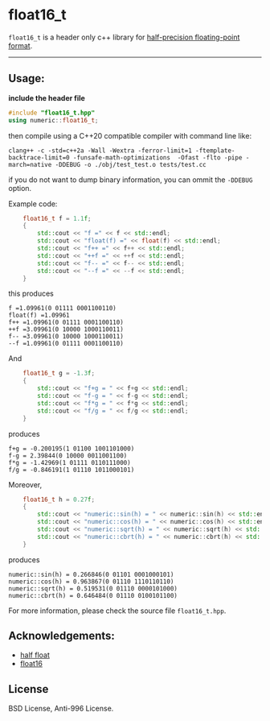 # float16_t

`float16_t` is a header only c++ library for [half-precision floating-point format](https://en.wikipedia.org/wiki/Half-precision_floating-point_format).


----

## Usage:

**include the header file**

```cpp
#include "float16_t.hpp"
using numeric::float16_t;
```

then compile using a C++20 compatible compiler with command line like:
```
clang++ -c -std=c++2a -Wall -Wextra -ferror-limit=1 -ftemplate-backtrace-limit=0 -funsafe-math-optimizations  -Ofast -flto -pipe -march=native -DDEBUG -o ./obj/test_test.o tests/test.cc
```

if you do not want to dump binary information, you can ommit the `-DDEBUG` option.


Example code:

```cpp
    float16_t f = 1.1f;
    {
        std::cout << "f =" << f << std::endl;
        std::cout << "float(f) =" << float(f) << std::endl;
        std::cout << "f++ =" << f++ << std::endl;
        std::cout << "++f =" << ++f << std::endl;
        std::cout << "f-- =" << f-- << std::endl;
        std::cout << "--f =" << --f << std::endl;
    }

```
this produces

```
f =1.09961(0 01111 0001100110)
float(f) =1.09961
f++ =1.09961(0 01111 0001100110)
++f =3.09961(0 10000 1000110011)
f-- =3.09961(0 10000 1000110011)
--f =1.09961(0 01111 0001100110)
```

And

```cpp
    float16_t g = -1.3f;
    {
        std::cout << "f+g = " << f+g << std::endl;
        std::cout << "f-g = " << f-g << std::endl;
        std::cout << "f*g = " << f*g << std::endl;
        std::cout << "f/g = " << f/g << std::endl;
    }

```
produces

```
f+g = -0.200195(1 01100 1001101000)
f-g = 2.39844(0 10000 0011001100)
f*g = -1.42969(1 01111 0110111000)
f/g = -0.846191(1 01110 1011000101)
```

Moreover,

```cpp
    float16_t h = 0.27f;
    {
        std::cout << "numeric::sin(h) = " << numeric::sin(h) << std::endl;
        std::cout << "numeric::cos(h) = " << numeric::cos(h) << std::endl;
        std::cout << "numeric::sqrt(h) = " << numeric::sqrt(h) << std::endl;
        std::cout << "numeric::cbrt(h) = " << numeric::cbrt(h) << std::endl;
    }

```

produces

```
numeric::sin(h) = 0.266846(0 01101 0001000101)
numeric::cos(h) = 0.963867(0 01110 1110110110)
numeric::sqrt(h) = 0.519531(0 01110 0000101000)
numeric::cbrt(h) = 0.646484(0 01110 0100101100)

```

For more information, please check the source file `float16_t.hpp`.


## Acknowledgements:

+ [half float](https://github.com/acgessler/half_float)
+ [float16](https://github.com/x448/float16)

## License

BSD License, Anti-996 License.

